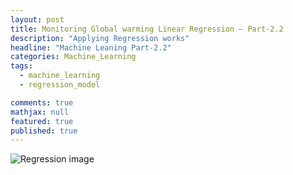 ```yaml
---
layout: post
title: Monitoring Global warming Linear Regression — Part-2.2
description: "Applying Regression works"
headline: "Machine Leaning Part-2.2"
categories: Machine_Learning 
tags: 
  - machine_learning
  - regression_model

comments: true
mathjax: null
featured: true
published: true 
---
```


<img class="image-post" src="{{ site.url }}/images/machine_learning/Global-warming.jpg" alt="Regression image">

